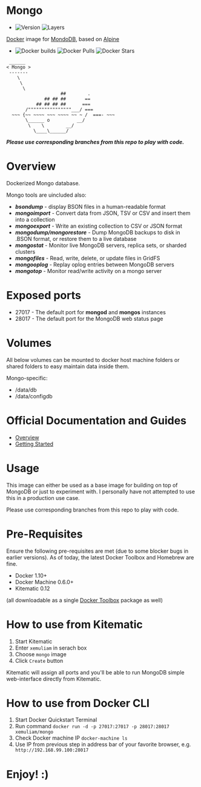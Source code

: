 # Mongo

- ![Version](https://images.microbadger.com/badges/version/xemuliam/mongo:3.4.svg) ![Layers](https://images.microbadger.com/badges/image/xemuliam/mongo:3.4.svg)

[Docker](https://www.docker.com/what-docker) image for [MondoDB](http://www.mongodb.com), based on [Alpine](http://alpinelinux.org)

- ![Docker builds](https://img.shields.io/docker/automated/xemuliam/mongo.svg) ![Docker Pulls](https://img.shields.io/docker/pulls/xemuliam/mongo.svg) ![Docker Stars](https://img.shields.io/docker/stars/xemuliam/mongo.svg)

```
 ______ 
< Mongo >
 ------- 
    \
     \
      \
                    ##        .
              ## ## ##       ==
           ## ## ## ##      ===
       /""""""""""""""""___/ ===
  ~~~ {~~ ~~~~ ~~~ ~~~~ ~~ ~ /  ===- ~~~
       \______ o          __/
        \    \        __/
          \____\______/
```
  

*__Please use corresponding branches from this repo to play with code.__*


# Overview

Dockerized Mongo database.

Mongo tools are uincluded also:
- __*bsondump*__ - display BSON files in a human-readable format
- __*mongoimport*__ - Convert data from JSON, TSV or CSV and insert them into a collection
- __*mongoexport*__ - Write an existing collection to CSV or JSON format
- __*mongodump/mongorestore*__ - Dump MongoDB backups to disk in .BSON format, or restore them to a live database
- __*mongostat*__ - Monitor live MongoDB servers, replica sets, or sharded clusters
- __*mongofiles*__ - Read, write, delete, or update files in GridFS
- __*mongooplog*__ - Replay oplog entries between MongoDB servers
- __*mongotop*__ - Monitor read/write activity on a mongo server

# Exposed ports

- 27017 - The default port for __mongod__ and __mongos__ instances
- 28017 - The default port for the MongoDB web status page


# Volumes

All below volumes can be mounted to docker host machine folders or shared folders to easy maintain data inside them. 

Mongo-specific:
- /data/db
- /data/configdb


# Official Documentation and Guides

- [Overview](http://docs.mongodb.com/)
- [Getting Started](https://docs.mongodb.com/manual/tutorial/getting-started/)


# Usage

This image can either be used as a base image for building on top of MongoDB or just to experiment with. I personally have not attempted to use this in a production use case.

Please use corresponding branches from this repo to play with code.


# Pre-Requisites
Ensure the following pre-requisites are met (due to some blocker bugs in earlier versions). As of today, the latest Docker Toolbox and Homebrew are fine.

- Docker 1.10+
- Docker Machine 0.6.0+
- Kitematic 0.12

(all downloadable as a single [Docker Toolbox](https://www.docker.com/products/docker-toolbox) package as well)


# How to use from Kitematic

1. Start Kitematic
2. Enter `xemuliam` in serach box
3. Choose `mongo` image
4. Click `Create` button

Kitematic will assign all ports and you'll be able to run MongoDB simple web-interface directly from Kitematic.


# How to use from Docker CLI

1. Start Docker Quickstart Terminal
2. Run command  `docker run -d -p 27017:27017 -p 28017:28017 xemuliam/mongo`
3. Check Docker machine IP  `docker-machine ls`
4. Use IP from previous step in address bar of your favorite browser, e.g. ` http://192.168.99.100:28017`

# Enjoy! :)
